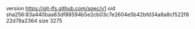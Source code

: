 version https://git-lfs.github.com/spec/v1
oid sha256:83a440baa83df88594b5e2cb03c7e2604e5b42bfd34a8a8cf522f822d78a2364
size 3275
